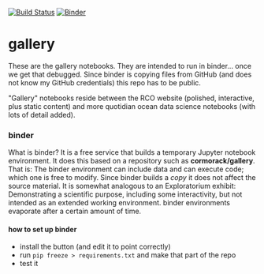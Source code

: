 [![Build Status](https://travis-ci.org/cormorack/gallery.svg?branch=master)](https://travis-ci.org/cormorack/gallery)
[![Binder](https://mybinder.org/badge.svg)](https://mybinder.org/v2/gh/cormorack/gallery/master)

# gallery

These are the gallery notebooks. They are intended to run in binder... once we get that debugged. Since binder
is copying files from GitHub (and does not know my GitHub credentials) this repo has to be public. 

"Gallery" notebooks reside between the RCO website (polished, interactive, plus static content) and more 
quotidian ocean data science notebooks (with lots of detail added). 


### binder

What is binder? It is a free service that builds a temporary Jupyter notebook environment. It does this based on
a repository such as **cormorack/gallery**. That is: The binder environment can include data and
can execute code; which one is free to modify. Since binder builds a *copy* it does not affect the source material.
It is somewhat analogous to an Exploratorium exhibit: Demonstrating a scientific purpose, including some 
interactivity, but not intended as an extended working environment. binder environments evaporate after a
certain amount of time. 

#### how to set up binder 

- install the button (and edit it to point correctly) 
- run `pip freeze > requirements.txt` and make that part of the repo
- test it

